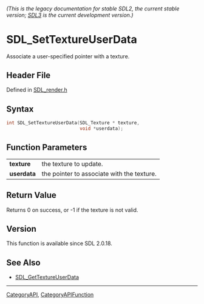 ###### (This is the legacy documentation for stable SDL2, the current stable version; [SDL3](https://wiki.libsdl.org/SDL3/) is the current development version.)
# SDL_SetTextureUserData

Associate a user-specified pointer with a texture.

## Header File

Defined in [SDL_render.h](https://github.com/libsdl-org/SDL/blob/SDL2/include/SDL_render.h)

## Syntax

```c
int SDL_SetTextureUserData(SDL_Texture * texture,
                           void *userdata);

```

## Function Parameters

|                  |                                            |
| ---------------- | ------------------------------------------ |
| **texture**      | the texture to update.                     |
| **userdata**     | the pointer to associate with the texture. |

## Return Value

Returns 0 on success, or -1 if the texture is not valid.

## Version

This function is available since SDL 2.0.18.

## See Also

* [SDL_GetTextureUserData](SDL_GetTextureUserData)

----
[CategoryAPI](CategoryAPI), [CategoryAPIFunction](CategoryAPIFunction)

